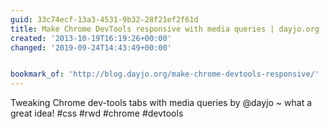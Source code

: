 ```yaml
---
guid: 33c74ecf-13a3-4531-9b32-28f21ef2f61d
title: Make Chrome DevTools responsive with media queries | dayjo.org
created: '2013-10-19T16:19:26+00:00'
changed: '2019-09-24T14:43:49+00:00'


bookmark_of: 'http://blog.dayjo.org/make-chrome-devtools-responsive/'
---
```



Tweaking Chrome dev-tools tabs with media queries by @dayjo ~ what a great idea!  #css #rwd #chrome #devtools
